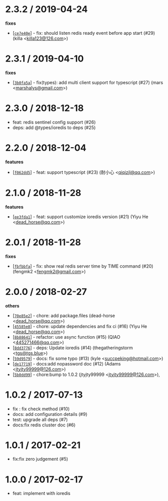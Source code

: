 
2.3.2 / 2019-04-24
==================

**fixes**
  * [[`ce7e40e`](http://github.com/eggjs/egg-redis/commit/ce7e40eaae3f635654aaa101493e6cf4a921c6cc)] - fix: should listen redis ready event before app start (#29) (killa <<killa123@126.com>>)

2.3.1 / 2019-04-10
==================

**fixes**
  * [[`3b0fa5a`](http://github.com/eggjs/egg-redis/commit/3b0fa5a536517f722e94a304a7eb9e0e530a6328)] - fix(types): add multi client support for typescript (#27) (mars <<marshalys@gmail.com>>)

2.3.0 / 2018-12-18
==================

  * feat: redis sentinel config support (#26)
  * deps: add @types/ioredis to deps (#25)

2.2.0 / 2018-12-04
==================

**features**
  * [[`f062dd5`](http://github.com/eggjs/egg-redis/commit/f062dd571ce17f569a65066a95f600e64b3d15c2)] - feat: support typescript (#23) (耐小心 <<qiqizjl@qq.com>>)

2.1.0 / 2018-11-28
==================

**features**
  * [[`ee3fda1`](http://github.com/eggjs/egg-redis/commit/ee3fda1f95a178a6120fe32141c903d19f7f5ecb)] - feat: support customize ioredis version (#21) (Yiyu He <<dead_horse@qq.com>>)

2.0.1 / 2018-11-28
==================

**fixes**
  * [[`fbfbbfa`](http://github.com/eggjs/egg-redis/commit/fbfbbfabe4650a529f2d2d46983e1b05df1fb347)] - fix: show real redis server time by TIME command (#20) (fengmk2 <<fengmk2@gmail.com>>)

2.0.0 / 2018-02-27
==================

**others**
  * [[`70e85e2`](http://github.com/eggjs/egg-redis/commit/70e85e2710c729245281b78007be4d84fba10dbe)] - chore: add package.files (dead-horse <<dead_horse@qq.com>>)
  * [[`45585e8`](http://github.com/eggjs/egg-redis/commit/45585e81ff30bd2e98241c924605272b516f9b9a)] - chore: update dependencies and fix ci (#16) (Yiyu He <<dead_horse@qq.com>>)
  * [[`8b88641`](http://github.com/eggjs/egg-redis/commit/8b886413ff60539b4e53fce50cfc8be0790d0612)] - refactor: use async function (#15) (QIAO <<445271466@qq.com>>)
  * [[`8dd3776`](http://github.com/eggjs/egg-redis/commit/8dd3776c346e22c7e9afc14a141c026f7d6dd7ae)] - deps: Update ioredis (#14) (thegatheringstorm <<tgs@tgs.blue>>)
  * [[`59d9579`](http://github.com/eggjs/egg-redis/commit/59d9579f37d5b54d62674d1ab3ba1274537b5590)] - docs: fix some typo (#13) (kyle <<succpeking@hotmail.com>>)
  * [[`de17719`](http://github.com/eggjs/egg-redis/commit/de17719f93bf566f5499d8ceb3f4588de3f2d7d3)] - docs:add nopassword doc (#12) (Adams <<jtyjty99999@126.com>>)
  * [[`5b0dd99`](http://github.com/eggjs/egg-redis/commit/5b0dd9963d1e78e34ebe6fb6ac7aaa663ee23115)] - chore:bump to 1.0.2 (jtyjty99999 <<jtyjty99999@126.com>>),

1.0.2 / 2017-07-13
==================

  * fix : fix check method (#10)
  * docs: add configuration details (#9)
  * test: upgrade all deps (#7)
  * docs:fix redis cluster doc (#6)

1.0.1 / 2017-02-21
==================

  * fix:fix zero judgement (#5)

1.0.0 / 2017-02-17
==================

  * feat: implement with ioredis
